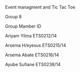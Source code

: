 Event managment and Tic Tac Toe 

Group 8 

Group Mamber      ID

Ariyam Yilma      ETS0212/14

Arsema H/eyesus   ETS0215/14

Arsema Abate      ETS0216/14

Ayube Sufiane     ETS0238/14
